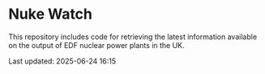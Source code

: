 # Nuke Watch

This repository includes code for retrieving the latest information available on the output of EDF nuclear power plants in the UK.

Last updated: 2025-06-24 16:15